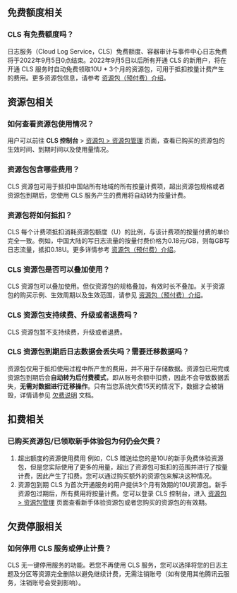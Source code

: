 ## 免费额度相关

### CLS 有免费额度吗？

日志服务（Cloud Log Service，CLS）免费额度、容器审计与事件中心日志免费将于2022年9月5日0点结束。2022年9月5日以后所有开通 CLS 的新用户，将在开通 CLS 服务时自动免费领取10U * 3个月的资源包，可用于抵扣按量计费产生的费用。更多资源包信息，请参考 [资源包（预付费）介绍](https://cloud.tencent.com/document/product/614/78047)。


## 资源包相关

### 如何查看资源包使用情况？

用户可以前往 **CLS 控制台** > [资源包 > 资源包管理](https://console.cloud.tencent.com/cos/package/free) 页面，查看已购买的资源包的生效时间、到期时间以及使用量情况。

### 资源包包含哪些费用？

 CLS 资源包可用于抵扣中国站所有地域的所有按量计费项，超出资源包规格或者资源包到期后，您使用 CLS 服务产生的费用将自动转为按量计费。

### 资源包将如何抵扣？

CLS 每个计费项抵扣消耗资源包额度（U）的比例，与该计费项的按量付费的单价完全一致。例如，中国大陆的写日志流量的按量付费价格为0.18元/GB，则每GB写日志流量，抵扣0.18U。更多详情参考 [资源包（预付费）介绍](https://cloud.tencent.com/document/product/614/78047)。

### CLS 资源包是否可以叠加使用？

CLS 资源包可以叠加使用。但仅资源包的规格叠加，有效时长不叠加。关于资源包的购买示例、生效周期以及生效范围，请参见 [资源包（预付费）介绍](https://cloud.tencent.com/document/product/614/78047)。

### CLS 资源包支持续费、升级或者退费吗？

CLS 资源包暂不支持续费，升级或者退费。

### CLS 资源包到期后日志数据会丢失吗？需要迁移数据吗？

资源包仅用于抵扣使用过程中所产生的费用，并不用于存储数据。资源包已用完或资源包到期后会**自动转为后付费模式**，即从账号余额中扣费，因此不会导致数据丢失，**无需对数据进行迁移操作**。只有当您系统欠费15天的情况下，数据才会被销毁，详情请参见 [欠费说明](https://cloud.tencent.com/document/product/614/78050) 文档。

## 扣费相关

### 已购买资源包/已领取新手体验包为何仍会欠费？

1. 超出额度的资源使用费用
例如，CLS 赠送给您的是10U的新手免费体验资源包，但是您实际使用了更多的用量，超出了资源包可抵扣的范围并进行了按量计费，因此产生了扣费。您可以通过购买额外的资源包来解决这种情况。
2. 资源包到期
CLS 为首次开通服务的用户提供3个月有效期的10U资源包。新手资源包过期后，所有费用将按量计费。您可以登录 CLS 控制台，进入 [资源包 > 资源包管理](https://console.cloud.tencent.com/cos/package/free) 页面查看新手体验资源包或者您购买的资源包的有效期。


## 欠费停服相关

### 如何停用 CLS 服务或停止计费？

CLS 无一键停用服务的功能。若您不再使用 CLS 服务，您可以选择将您的日志主题及分区等资源完全删除以避免继续计费，无需注销账号（如有使用其他腾讯云服务，注销账号会受到影响）。
